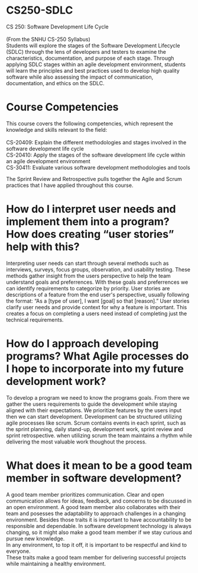 # CS250-SDLC
CS 250: Software Development Life Cycle
<br/>
<br/>(From the SNHU CS-250 Syllabus)
<br/>Students will explore the stages of the Software Development Lifecycle (SDLC) through the lens of developers and testers to examine the characteristics, documentation, and purpose of each stage. Through applying SDLC stages within an agile development environment, students will learn the principles and best practices used to develop high quality software while also assessing the impact of communication, documentation, and ethics on the SDLC.

# Course Competencies
This course covers the following competencies, which represent the knowledge and skills relevant to the field:
<br/>
<br/>CS-20409: Explain the different methodologies and stages involved in the software development life cycle
<br/>CS-20410: Apply the stages of the software development life cycle within an agile development environment
<br/>CS-30411: Evaluate various software development methodologies and tools

The Sprint Review and Retrospective pulls together the Agile and Scrum practices that I have applied throughout this course.

# How do I interpret user needs and implement them into a program? How does creating “user stories” help with this?
Interpreting user needs can start through several methods such as interviews, surveys, focus groups, observation, and usability testing.
These methods gather insight from the users perspective to help the team understand goals and preferrences. 
With these goals and preferrences we can identify requirements to categorize by priority.
User stories are descriptions of a feature from the end user's perspective, usually following the format: “As a [type of user], I want [goal] so that [reason].”
User stories clarify user needs and provide context for why a feature is important. 
This creates a focus on completing a users need instead of completing just the technical requirements.

# How do I approach developing programs? What Agile processes do I hope to incorporate into my future development work?
To develop a program we need to know the programs goals. 
From there we gather the users requirements to guide the development while staying aligned with their expectations.
We prioritize features by the users input then we can start development.
Development can be structured utilizing agile processes like scrum.
Scrum contains events in each sprint, such as the sprint planning, daily stand-up, development work, sprint review and sprint retrospective.
when utilizing scrum the team maintains a rhythm while delivering the most valuable work thoughout the process.

# What does it mean to be a good team member in software development?
A good team member prioritizes communication. Clear and open communication allows for ideas, feedback, and concerns to be discussed in an open environment.
A good team member also collaborates with their team and posesses the adaptability to approach challenges in a changing environment.
Besides those traits it is important to have accountability to be responsible and dependable. In software development technology is always changing, so it might also make a good team member if we stay curious and pursue new knowledge. <br/>
In any environment, to top it off, it is important to be respectful and kind to everyone.<br/>
These traits make a good team member for delivering successful projects while maintaining a healthy environment.
